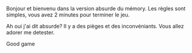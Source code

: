 Bonjour et bienvenu dans la version absurde du mémory.
Les règles sont simples, vous avez 2 minutes pour terminer le jeu.

Ah oui j'ai dit absurde? Il y a des pièges et des inconvéniants. Vous allez adorer me detester. 

Good game
